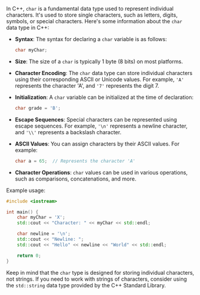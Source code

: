In C++, `char` is a fundamental data type used to represent individual characters. It's used to store single characters, such as letters, digits, symbols, or special characters. Here's some information about the `char` data type in C++:

- **Syntax**: The syntax for declaring a `char` variable is as follows:
  ```cpp
  char myChar;
  ```

- **Size**: The size of a `char` is typically 1 byte (8 bits) on most platforms.

- **Character Encoding**: The `char` data type can store individual characters using their corresponding ASCII or Unicode values. For example, `'A'` represents the character 'A', and `'7'` represents the digit 7.

- **Initialization**: A `char` variable can be initialized at the time of declaration:
  ```cpp
  char grade = 'B';
  ```

- **Escape Sequences**: Special characters can be represented using escape sequences. For example, `'\n'` represents a newline character, and `'\\'` represents a backslash character.

- **ASCII Values**: You can assign characters by their ASCII values. For example:
  ```cpp
  char a = 65;  // Represents the character 'A'
  ```

- **Character Operations**: `char` values can be used in various operations, such as comparisons, concatenations, and more.

Example usage:

```cpp
#include <iostream>

int main() {
    char myChar = 'X';
    std::cout << "Character: " << myChar << std::endl;

    char newline = '\n';
    std::cout << "Newline: ";
    std::cout << "Hello" << newline << "World" << std::endl;

    return 0;
}
```

Keep in mind that the `char` type is designed for storing individual characters, not strings. If you need to work with strings of characters, consider using the `std::string` data type provided by the C++ Standard Library.